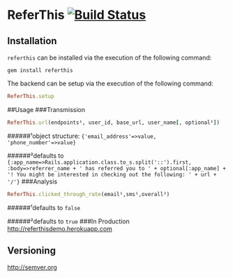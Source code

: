<!-- https://github.com/twitter/bootstrap/blob/master/README.md
http://twitter.github.com/bootstrap/javascript.html -->
# ReferThis [![Build Status](https://secure.travis-ci.org/ahcarpenter/referthis.png?branch=master)][travis]
[travis]: http://travis-ci.org/ahcarpenter/referthis
## Installation
```referthis``` can be installed via the execution of the following command:
```
gem install referthis
```
The backend can be setup via the execution of the following command:
```ruby
ReferThis.setup
```
##Usage
###Transmission
```ruby
ReferThis.url(endpoints¹, user_id, base_url, user_name[, optional²])
```
######¹object structure: `{'email_address'=>value, 'phone_number'=>value}`

######²defaults to `{:app_name=>Rails.application.class.to_s.split('::').first, :body=>referrer_name + ' has referred you to ' + optional[:app_name] + '! You might be interested in checking out the following: ' + url + '/'}`
###Analysis
```ruby
ReferThis.clicked_through_rate(email¹,sms¹,overall²)
```
######¹defaults to `false`

######²defaults to `true`
###In Production
http://referthisdemo.herokuapp.com
## Versioning
http://semver.org